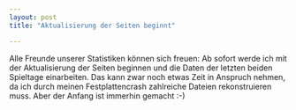 ```yaml
---
layout: post
title: "Aktualisierung der Seiten beginnt"

---
```


Alle Freunde unserer Statistiken können sich freuen: Ab sofort werde ich mit der Aktualisierung der Seiten beginnen und die Daten der letzten beiden Spieltage einarbeiten. Das kann zwar noch etwas Zeit in Anspruch nehmen, da ich durch meinen Festplattencrash zahlreiche Dateien rekonstruieren muss. Aber der Anfang ist immerhin gemacht :-)


